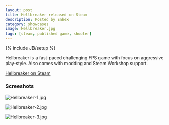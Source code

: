 ```yaml
---
layout: post
title: Hellbreaker released on Steam
description: Posted by Enhex
category: showcases
image: Hellbreaker.jpg
tags: [steam, published game, shooter]
---
```

{% include JB/setup %}

Hellbreaker is a fast-paced challenging FPS game with focus on aggressive play-style. Also comes with modding and Steam Workshop support.

[Hellbreaker on Steam](http://store.steampowered.com/app/793620/Hellbreaker/)

### Screeshots
![Hellbreaker-1.jpg](https://discourse-cdn-sjc2.com/standard17/uploads/urho3d/original/2X/e/e8a1cd1a9465f211dac20aa2f4a1638f9a568f3a.jpg)

![Hellbreaker-2.jpg](https://discourse-cdn-sjc2.com/standard17/uploads/urho3d/original/2X/2/282caccf9d8cf74cac6c134f52084cf3a14368c0.jpg)

![Hellbreaker-3.jpg](https://discourse-cdn-sjc2.com/standard17/uploads/urho3d/original/2X/3/385f7216c89cfd21f06aa1571438b58717639002.jpg)

